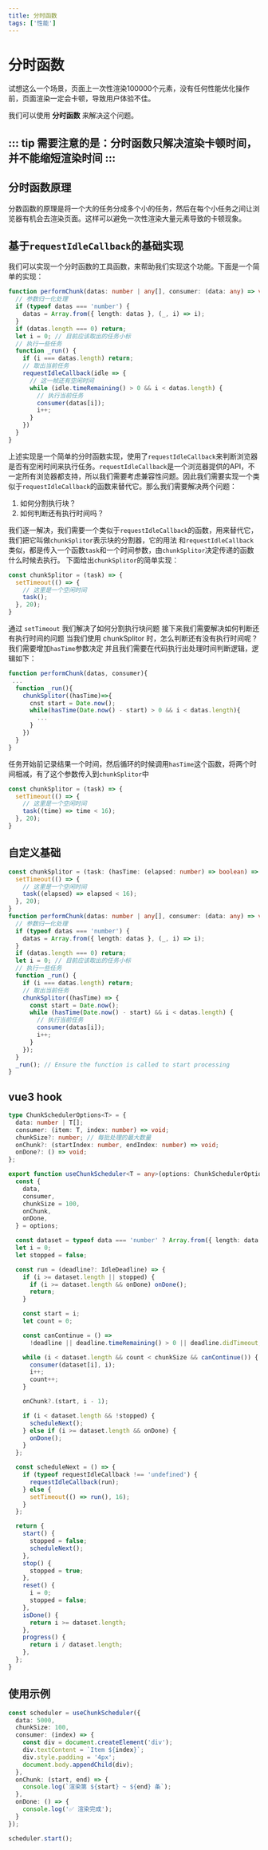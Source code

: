```yaml
---
title: 分时函数
tags: ['性能']
---
```


 # 分时函数


试想这么一个场景，页面上一次性渲染100000个元素，没有任何性能优化操作前，页面渲染一定会卡顿，导致用户体验不佳。  

我们可以使用 **分时函数** 来解决这个问题。  

::: tip 
需要注意的是：分时函数只解决渲染卡顿时间，并不能缩短渲染时间
::: 
---
## 分时函数原理
分数函数的原理是将一个大的任务分成多个小的任务，然后在每个小任务之间让浏览器有机会去渲染页面。这样可以避免一次性渲染大量元素导致的卡顿现象。
## 基于`requestIdleCallback`的基础实现
我们可以实现一个分时函数的工具函数，来帮助我们实现这个功能。下面是一个简单的实现：

```ts
function performChunk(datas: number | any[], consumer: (data: any) => void) {
  // 参数归一化处理
  if (typeof datas === 'number') {
    datas = Array.from({ length: datas }, (_, i) => i);
  }
  if (datas.length === 0) return;
  let i = 0; // 目前应该取出的任务小标
  // 执行一些任务
  function _run() {
    if (i === datas.length) return;
    // 取出当前任务
    requestIdleCallback(idle => {
      // 这一帧还有空闲时间
      while (idle.timeRemaining() > 0 && i < datas.length) {
        // 执行当前任务
        consumer(datas[i]);
        i++;
      }
    })
  }
}
```

上述实现是一个简单的分时函数实现，使用了`requestIdleCallback`来判断浏览器是否有空闲时间来执行任务。`requestIdleCallback`是一个浏览器提供的API，不一定所有浏览器都支持，所以我们需要考虑兼容性问题。因此我们需要实现一个类似于`requestIdleCallback`的函数来替代它。那么我们需要解决两个问题：

1. 如何分割执行块？
2. 如何判断还有执行时间吗？

我们逐一解决，我们需要一个类似于`requestIdleCallback`的函数，用来替代它，我们把它叫做`chunkSplitor`表示块的分割器，它的用法
和`requestIdleCallback`类似，都是传入一个函数`task`和一个时间参数，由`chunkSplitor`决定传递的函数什么时候去执行。
下面给出`chunkSplitor`的简单实现：

```js
const chunkSplitor = (task) => {
  setTimeout(() => {
    // 这里是一个空闲时间
    task();
  }, 20);
}
```
通过 `setTimeout` 我们解决了如何分割执行块问题
接下来我们需要解决如何判断还有执行时间的问题
当我们使用 chunkSplitor 时，怎么判断还有没有执行时间呢？我们需要增加`hasTime`参数决定
并且我们需要在代码执行出处理时间判断逻辑，逻辑如下：

```js
function performChunk(datas, consumer){
 ... 
  function _run(){
    chunkSplitor((hasTime)=>{
      cnst start = Date.now();
      while(hasTime(Date.now() - start) > 0 && i < datas.length){
        ...
      }
    })
  }
}
```
任务开始前记录结果一个时间，然后循环的时候调用`hasTime`这个函数，将两个时间相减，有了这个参数传入到`chunkSplitor`中
```js
const chunkSplitor = (task) => {
  setTimeout(() => {
    // 这里是一个空闲时间
    task((time) => time < 16);
  }, 20);
}
```
## 自定义基础
```ts
const chunkSplitor = (task: (hasTime: (elapsed: number) => boolean) => void) => {
  setTimeout(() => {
    // 这里是一个空闲时间
    task((elapsed) => elapsed < 16);
  }, 20);
}
function performChunk(datas: number | any[], consumer: (data: any) => void) {
  // 参数归一化处理
  if (typeof datas === 'number') {
    datas = Array.from({ length: datas }, (_, i) => i);
  }
  if (datas.length === 0) return;
  let i = 0; // 目前应该取出的任务小标
  // 执行一些任务
  function _run() {
    if (i === datas.length) return;
    // 取出当前任务
    chunkSplitor((hasTime) => {
      const start = Date.now();
      while (hasTime(Date.now() - start) && i < datas.length) {
        // 执行当前任务
        consumer(datas[i]);
        i++;
      }
    });
  }
  _run(); // Ensure the function is called to start processing
}
```
## vue3 hook
```ts
type ChunkSchedulerOptions<T> = {
  data: number | T[];
  consumer: (item: T, index: number) => void;
  chunkSize?: number; // 每批处理的最大数量
  onChunk?: (startIndex: number, endIndex: number) => void;
  onDone?: () => void;
};

export function useChunkScheduler<T = any>(options: ChunkSchedulerOptions<T>) {
  const {
    data,
    consumer,
    chunkSize = 100,
    onChunk,
    onDone,
  } = options;

  const dataset = typeof data === 'number' ? Array.from({ length: data }, (_, i) => i as T) : data;
  let i = 0;
  let stopped = false;

  const run = (deadline?: IdleDeadline) => {
    if (i >= dataset.length || stopped) {
      if (i >= dataset.length && onDone) onDone();
      return;
    }

    const start = i;
    let count = 0;

    const canContinue = () =>
      !deadline || deadline.timeRemaining() > 0 || deadline.didTimeout;

    while (i < dataset.length && count < chunkSize && canContinue()) {
      consumer(dataset[i], i);
      i++;
      count++;
    }

    onChunk?.(start, i - 1);

    if (i < dataset.length && !stopped) {
      scheduleNext();
    } else if (i >= dataset.length && onDone) {
      onDone();
    }
  };

  const scheduleNext = () => {
    if (typeof requestIdleCallback !== 'undefined') {
      requestIdleCallback(run);
    } else {
      setTimeout(() => run(), 16);
    }
  };

  return {
    start() {
      stopped = false;
      scheduleNext();
    },
    stop() {
      stopped = true;
    },
    reset() {
      i = 0;
      stopped = false;
    },
    isDone() {
      return i >= dataset.length;
    },
    progress() {
      return i / dataset.length;
    },
  };
}
```
## 使用示例
```ts
const scheduler = useChunkScheduler({
  data: 5000,
  chunkSize: 100,
  consumer: (index) => {
    const div = document.createElement('div');
    div.textContent = `Item ${index}`;
    div.style.padding = '4px';
    document.body.appendChild(div);
  },
  onChunk: (start, end) => {
    console.log(`渲染第 ${start} ~ ${end} 条`);
  },
  onDone: () => {
    console.log('✅ 渲染完成');
  }
});

scheduler.start();
```

